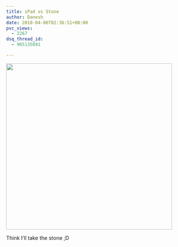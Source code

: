 ```yaml
---
title: iPad vs Stone
author: Danesh
date: 2010-04-06T02:36:51+00:00
pvc_views:
  - 2267
dsq_thread_id:
  - 905135091

---
```

<img class="size-full wp-image-2041 alignnone" title="e4AsE" src="/wp-content/uploads/2010/04/e4AsE.jpg" alt="" width="450" srcset="/wp-content/uploads/2010/04/e4AsE.jpg 630w, /wp-content/uploads/2010/04/e4AsE-450x354.jpg 450w" sizes="(max-width: 630px) 100vw, 630px" />

Think I&#8217;ll take the stone ;D
